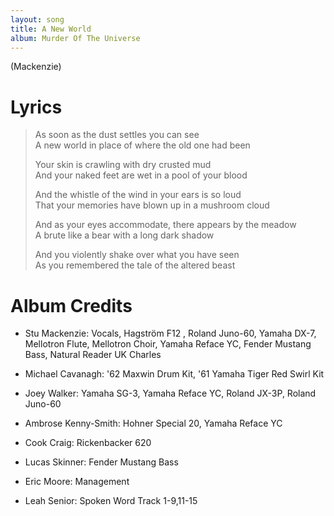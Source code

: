 ```yaml
---
layout: song
title: A New World
album: Murder Of The Universe
---
```


(Mackenzie)

# Lyrics

> As soon as the dust settles you can see  
> A new world in place of where the old one had been  
>  
> Your skin is crawling with dry crusted mud  
> And your naked feet are wet in a pool of your blood  
>  
> And the whistle of the wind in your ears is so loud  
> That your memories have blown up in a mushroom cloud  
>  
> And as your eyes accommodate, there appears by the meadow  
> A brute like a bear with a long dark shadow  
>  
> And you violently shake over what you have seen  
> As you remembered the tale of the altered beast  

# Album Credits

* Stu Mackenzie: Vocals, Hagström F12 , Roland Juno-60, Yamaha DX-7, Mellotron Flute, Mellotron Choir, Yamaha Reface YC, Fender Mustang Bass, Natural Reader UK Charles
* Michael Cavanagh: '62 Maxwin Drum Kit, '61 Yamaha Tiger Red Swirl Kit
* Joey Walker: Yamaha SG-3, Yamaha Reface YC, Roland JX-3P, Roland Juno-60
* Ambrose Kenny-Smith: Hohner Special 20, Yamaha Reface YC
* Cook Craig: Rickenbacker 620
* Lucas Skinner: Fender Mustang Bass
* Eric Moore: Management

* Leah Senior: Spoken Word Track 1-9,11-15
